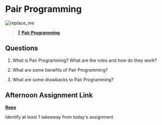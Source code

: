 # Pair Programming

![replace_me](https://codeworks.blob.core.windows.net/public/assets/img/illustrations/placeholder.svg)

> **📖 [Pair Programming](https://codeworksacademy.com/fs-student-guide/resources/wk7/01-Pair-Programming)**

## Questions

1. What is Pair Programming? What are the roles and how do they work?

2. What are some benefits of Pair Programming?

3. What are some drawbacks to Pair Programming?

## Afternoon Assignment Link

**[Repo](https://github.com/TyHafen/<ASSIGNMENT_REPO>)**

Identify at least 1 takeaway from today's assignment
